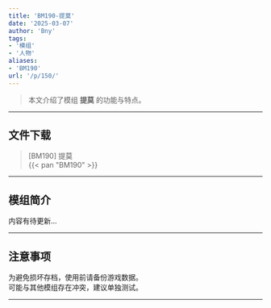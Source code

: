 ```yaml
---
title: 'BM190-提莫'
date: '2025-03-07'
author: 'Bny'
tags:
- '模组'
- '人物'
aliases:
- 'BM190'
url: '/p/150/'
---
```


> 本文介绍了模组 **提莫** 的功能与特点。

---

## 文件下载

> [BM190] 提莫  
{{< pan "BM190" >}}  

---

## 模组简介

>  
内容有待更新...  

---

## 注意事项

>  
为避免损坏存档，使用前请备份游戏数据。  
可能与其他模组存在冲突，建议单独测试。  

---

